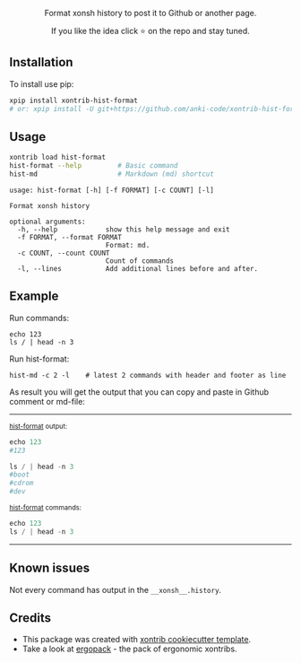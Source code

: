 <p align="center">
Format xonsh history to post it to Github or another page.
</p>

<p align="center">  
If you like the idea click ⭐ on the repo and stay tuned.
</p>


## Installation

To install use pip:

```bash
xpip install xontrib-hist-format
# or: xpip install -U git+https://github.com/anki-code/xontrib-hist-format
```

## Usage

```bash
xontrib load hist-format
hist-format --help         # Basic command
hist-md                    # Markdown (md) shortcut
```
```
usage: hist-format [-h] [-f FORMAT] [-c COUNT] [-l]

Format xonsh history

optional arguments:
  -h, --help            show this help message and exit
  -f FORMAT, --format FORMAT
                        Format: md.
  -c COUNT, --count COUNT
                        Count of commands
  -l, --lines           Add additional lines before and after.
```

## Example
Run commands:
```
echo 123
ls / | head -n 3
```
Run hist-format:
```
hist-md -c 2 -l    # latest 2 commands with header and footer as line
```
As result you will get the output that you can copy and paste in Github comment or md-file:

------------------------------------------------------------------------------------------------------------------

<sub>[hist-format](https://github.com/anki-code/xontrib-hist-format) output:</sub>

```python
echo 123
#123

ls / | head -n 3
#boot
#cdrom
#dev

```

<sub>[hist-format](https://github.com/anki-code/xontrib-hist-format) commands:</sub>

```python
echo 123
ls / | head -n 3
```

------------------------------------------------------------------------------------------------------------------

## Known issues

Not every command has output in the `__xonsh__.history`.

## Credits

* This package was created with [xontrib cookiecutter template](https://github.com/xonsh/xontrib-cookiecutter).
* Take a look at [ergopack](https://github.com/anki-code/xontrib-ergopack) - the pack of ergonomic xontribs.